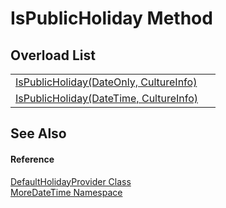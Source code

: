 # IsPublicHoliday Method


## Overload List
<table>
<tr>
<td><a href="255d8787-cf28-a1a4-5753-f69b3658be80">IsPublicHoliday(DateOnly, CultureInfo)</a></td>
<td> </td></tr>
<tr>
<td><a href="3224fce9-2ab4-3748-7c08-ad5ed6f5cdb6">IsPublicHoliday(DateTime, CultureInfo)</a></td>
<td> </td></tr>
</table>

## See Also


#### Reference
<a href="d85f9ec7-6d63-fc5e-08c5-244f2b8e89f5">DefaultHolidayProvider Class</a>  
<a href="a0cf3e49-c538-3a00-719c-0d43250a2ae2">MoreDateTime Namespace</a>  
